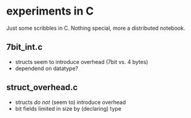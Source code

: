 experiments in C
================

Just some scribbles in C. Nothing special, more a distributed notebook.

7bit_int.c
----------
* structs seem to introduce overhead (7bit vs. 4 bytes)
* dependend on datatype?

struct_overhead.c
-----------------
* structs *do not* (seem to) introduce overhead
* bit fields limited in size by (declaring) type
